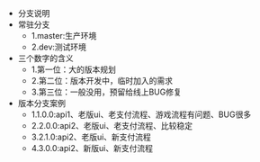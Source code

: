 - 分支说明
- 常驻分支
	- 1.master:生产环境
	- 2.dev:测试环境
- 三个数字的含义
	- 1.第一位：大的版本规划
	- 2.第二位：版本开发中，临时加入的需求
	- 3.第三位：一般没用，预留给线上BUG修复
- 版本分支案例
	- 1.1.0.0:api1、老版ui、老支付流程、游戏流程有问题、BUG很多
	- 2.2.0.0:api2、老版ui、老支付流程、比较稳定
	- 3.2.1.0:api2、老版ui、新支付流程
	- 4.3.0.0:api2、新版ui、新支付流程